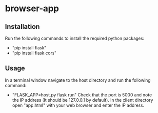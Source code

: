 # browser-app

## Installation
Run the following commands to install the required python packages:
  - "pip install flask"
  - "pip install flask cors"

## Usage
In a terminal window navigate to the host directory and run the following command:
  - "FLASK_APP=host.py flask run"
Check that the port is 5000 and note the IP address (It should be 127.0.0.1 by default).
In the client directory open "app.html" with your web browser and enter the IP address.
